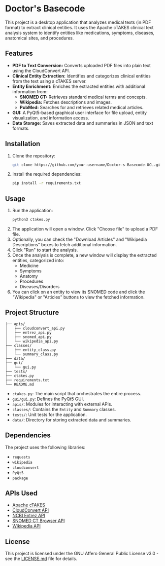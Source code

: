 # Doctor's Basecode

This project is a desktop application that analyzes medical texts (in PDF format) to extract clinical entities. It uses the Apache cTAKES clinical text analysis system to identify entities like medications, symptoms, diseases, anatomical sites, and procedures.

## Features

*   **PDF to Text Conversion:** Converts uploaded PDF files into plain text using the CloudConvert API.
*   **Clinical Entity Extraction:** Identifies and categorizes clinical entities from the text using a cTAKES server.
*   **Entity Enrichment:** Enriches the extracted entities with additional information from:
    *   **SNOMED CT:** Retrieves standard medical terms and concepts.
    *   **Wikipedia:** Fetches descriptions and images.
    *   **PubMed:** Searches for and retrieves related medical articles.
*   **GUI:** A PyQt5-based graphical user interface for file upload, entity visualization, and information access.
*   **Data Storage:** Saves extracted data and summaries in JSON and text formats.

## Installation

1.  Clone the repository:
    ```bash
    git clone https://github.com/your-username/Doctor-s-Basecode-UCL.git
    ```
2.  Install the required dependencies:
    ```bash
    pip install -r requirements.txt
    ```

## Usage

1.  Run the application:
    ```bash
    python3 ctakes.py
    ```
2.  The application will open a window. Click "Choose file" to upload a PDF file.
3.  Optionally, you can check the "Download Articles" and "Wikipedia Descriptions" boxes to fetch additional information.
4.  Click "Run" to start the analysis.
5.  Once the analysis is complete, a new window will display the extracted entities, categorized into:
    *   Medicine
    *   Symptoms
    *   Anatomy
    *   Procedures
    *   Diseases/Disorders
6.  You can click on an entity to view its SNOMED code and click the "Wikipedia" or "Articles" buttons to view the fetched information.

## Project Structure

```
├── apis/
│   ├── cloudconvert_api.py
│   ├── entrez_api.py
│   ├── snomed_api.py
│   └── wikipedia_api.py
├── classes/
│   ├── entity_class.py
│   └── summary_class.py
├── data/
├── gui/
│   └── gui.py
├── tests/
├── ctakes.py
├── requirements.txt
└── README.md
```

*   `ctakes.py`: The main script that orchestrates the entire process.
*   `gui/gui.py`: Defines the PyQt5 GUI.
*   `apis/`: Modules for interacting with external APIs.
*   `classes/`: Contains the `Entity` and `Summary` classes.
*   `tests/`: Unit tests for the application.
*   `data/`: Directory for storing extracted data and summaries.

## Dependencies

The project uses the following libraries:

*   `requests`
*   `wikipedia`
*   `cloudconvert`
*   `PyQt5`
*   `package`

## APIs Used

*   [Apache cTAKES](https://ctakes.apache.org/)
*   [CloudConvert API](https://cloudconvert.com/api/v1)
*   [NCBI Entrez API](https://www.ncbi.nlm.nih.gov/books/NBK25501/)
*   [SNOMED CT Browser API](https://browser.ihtsdotools.org/)
*   [Wikipedia API](https://pypi.org/project/wikipedia/)

## License

This project is licensed under the GNU Affero General Public License v3.0 - see the [LICENSE.md](LICENSE.md) file for details.
